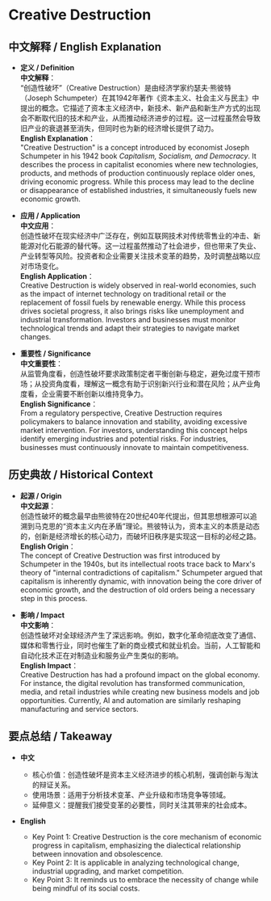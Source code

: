 # Creative Destruction

## 中文解释 / English Explanation

* **定义 / Definition**  
  **中文解释**：  
  “创造性破坏”（Creative Destruction）是由经济学家约瑟夫·熊彼特（Joseph Schumpeter）在其1942年著作《资本主义、社会主义与民主》中提出的概念。它描述了资本主义经济中，新技术、新产品和新生产方式的出现会不断取代旧的技术和产业，从而推动经济进步的过程。这一过程虽然会导致旧产业的衰退甚至消失，但同时也为新的经济增长提供了动力。  
  **English Explanation**：  
  "Creative Destruction" is a concept introduced by economist Joseph Schumpeter in his 1942 book *Capitalism, Socialism, and Democracy*. It describes the process in capitalist economies where new technologies, products, and methods of production continuously replace older ones, driving economic progress. While this process may lead to the decline or disappearance of established industries, it simultaneously fuels new economic growth.

* **应用 / Application**  
  **中文应用**：  
  创造性破坏在现实经济中广泛存在，例如互联网技术对传统零售业的冲击、新能源对化石能源的替代等。这一过程虽然推动了社会进步，但也带来了失业、产业转型等风险。投资者和企业需要关注技术变革的趋势，及时调整战略以应对市场变化。  
  **English Application**：  
  Creative Destruction is widely observed in real-world economies, such as the impact of internet technology on traditional retail or the replacement of fossil fuels by renewable energy. While this process drives societal progress, it also brings risks like unemployment and industrial transformation. Investors and businesses must monitor technological trends and adapt their strategies to navigate market changes.

* **重要性 / Significance**  
  **中文重要性**：  
  从监管角度看，创造性破坏要求政策制定者平衡创新与稳定，避免过度干预市场；从投资角度看，理解这一概念有助于识别新兴行业和潜在风险；从产业角度看，企业需要不断创新以维持竞争力。  
  **English Significance**：  
  From a regulatory perspective, Creative Destruction requires policymakers to balance innovation and stability, avoiding excessive market intervention. For investors, understanding this concept helps identify emerging industries and potential risks. For industries, businesses must continuously innovate to maintain competitiveness.

## 历史典故 / Historical Context

* **起源 / Origin**  
  **中文起源**：  
  创造性破坏的概念最早由熊彼特在20世纪40年代提出，但其思想根源可以追溯到马克思的“资本主义内在矛盾”理论。熊彼特认为，资本主义的本质是动态的，创新是经济增长的核心动力，而破坏旧秩序是实现这一目标的必经之路。  
  **English Origin**：  
  The concept of Creative Destruction was first introduced by Schumpeter in the 1940s, but its intellectual roots trace back to Marx's theory of "internal contradictions of capitalism." Schumpeter argued that capitalism is inherently dynamic, with innovation being the core driver of economic growth, and the destruction of old orders being a necessary step in this process.

* **影响 / Impact**  
  **中文影响**：  
  创造性破坏对全球经济产生了深远影响。例如，数字化革命彻底改变了通信、媒体和零售行业，同时也催生了新的商业模式和就业机会。当前，人工智能和自动化技术正在对制造业和服务业产生类似的影响。  
  **English Impact**：  
  Creative Destruction has had a profound impact on the global economy. For instance, the digital revolution has transformed communication, media, and retail industries while creating new business models and job opportunities. Currently, AI and automation are similarly reshaping manufacturing and service sectors.

## 要点总结 / Takeaway

* **中文**  
  - 核心价值：创造性破坏是资本主义经济进步的核心机制，强调创新与淘汰的辩证关系。  
  - 使用场景：适用于分析技术变革、产业升级和市场竞争等领域。  
  - 延伸意义：提醒我们接受变革的必要性，同时关注其带来的社会成本。

* **English**  
  - Key Point 1: Creative Destruction is the core mechanism of economic progress in capitalism, emphasizing the dialectical relationship between innovation and obsolescence.  
  - Key Point 2: It is applicable in analyzing technological change, industrial upgrading, and market competition.  
  - Key Point 3: It reminds us to embrace the necessity of change while being mindful of its social costs.
